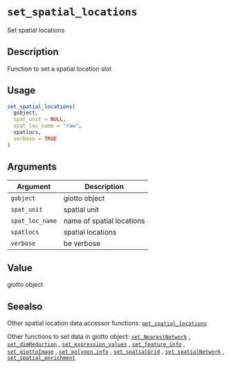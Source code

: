 # `set_spatial_locations`

Set spatial locations


## Description

Function to set a spatial location slot


## Usage

```r
set_spatial_locations(
  gobject,
  spat_unit = NULL,
  spat_loc_name = "raw",
  spatlocs,
  verbose = TRUE
)
```


## Arguments

Argument      |Description
------------- |----------------
`gobject`     |     giotto object
`spat_unit`     |     spatial unit
`spat_loc_name`     |     name of spatial locations
`spatlocs`     |     spatial locations
`verbose`     |     be verbose


## Value

giotto object


## Seealso

Other spatial location data accessor functions:
 [`get_spatial_locations`](#getspatiallocations) 
 
 Other functions to set data in giotto object:
 [`set_NearestNetwork`](#setnearestnetwork) ,
 [`set_dimReduction`](#setdimreduction) ,
 [`set_expression_values`](#setexpressionvalues) ,
 [`set_feature_info`](#setfeatureinfo) ,
 [`set_giottoImage`](#setgiottoimage) ,
 [`set_polygon_info`](#setpolygoninfo) ,
 [`set_spatialGrid`](#setspatialgrid) ,
 [`set_spatialNetwork`](#setspatialnetwork) ,
 [`set_spatial_enrichment`](#setspatialenrichment)


